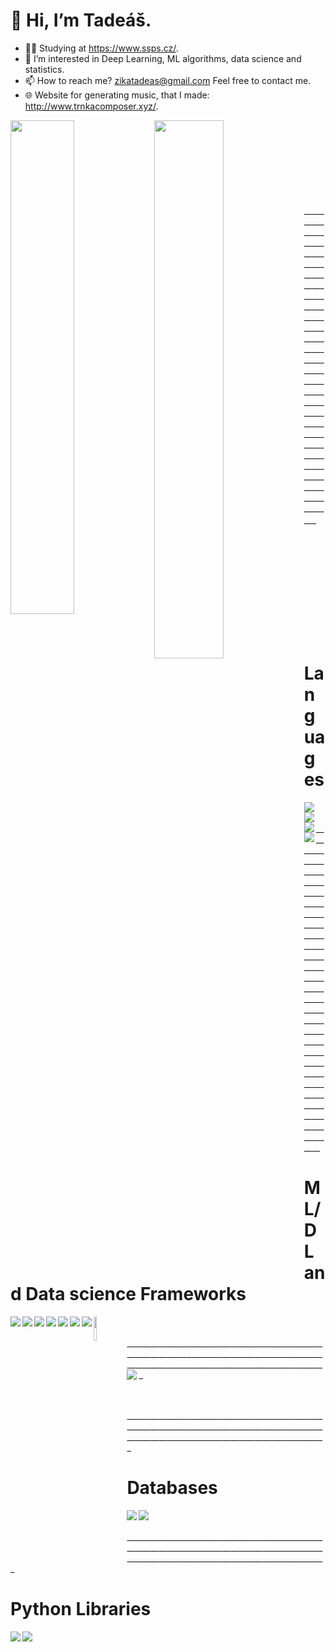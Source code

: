 # 👋 Hi, I’m Tadeáš.
- 🧑‍🎓 Studying at https://www.ssps.cz/.
- 👀 I’m interested in Deep Learning, ML algorithms, data science
and statistics.
- 📫 How to reach me? zikatadeas@gmail.com  Feel free to contact me.
- 🌐 Website for generating music, that I made: http://www.trnkacomposer.xyz/.

<!---
Ztadeas/Ztadeas is a ✨ special ✨ repository because its `README.md` (this file) appears on your GitHub profile.
You can click the Preview link to take a look at your changes.
--->
<img align="left" width="45%" src="https://github-readme-stats.vercel.app/api/?username=Ztadeas&show_icons=true&theme=radical&layout=compact" />

<img align="left" width="47%" src="https://github-readme-stats.vercel.app/api/top-langs/?username=Ztadeas&layout=compact"/>


\
\
\
\
\
\
\
\
\____________________________________________________________________________________________________________________________________________________ㅤㅤㅤㅤㅤㅤㅤㅤㅤㅤㅤㅤㅤㅤㅤㅤㅤㅤㅤ
# Languages

<img align="left" src="https://img.shields.io/badge/python-3670A0?style=for-the-badge&logo=python&logoColor=ffdd54" />
<img align="left" src="https://img.shields.io/badge/c%23-%23239120.svg?style=for-the-badge&logo=c-sharp&logoColor=white" />
<img align="left" src="https://img.shields.io/badge/html5-%23E34F26.svg?style=for-the-badge&logo=html5&logoColor=white" />
<img align="left" src="https://img.shields.io/badge/css3-%231572B6.svg?style=for-the-badge&logo=css3&logoColor=white" />



\
\
\____________________________________________________________________________________________________________________________________________________

# ML/DL and Data science Frameworks

<img align="left" src="https://img.shields.io/badge/Keras-%23D00000.svg?style=for-the-badge&logo=Keras&logoColor=white" />
<img align="left" src="https://img.shields.io/badge/Matplotlib-%23ffffff.svg?style=for-the-badge&logo=Matplotlib&logoColor=black" />
<img align="left" src="https://img.shields.io/badge/numpy-%23013243.svg?style=for-the-badge&logo=numpy&logoColor=white" />
<img align="left" src="https://img.shields.io/badge/pandas-%23150458.svg?style=for-the-badge&logo=pandas&logoColor=white" />
<img align="left" src="https://img.shields.io/badge/scikit--learn-%23F7931E.svg?style=for-the-badge&logo=scikit-learn&logoColor=white" />
<img align="left" src="https://img.shields.io/badge/SciPy-%230C55A5.svg?style=for-the-badge&logo=scipy&logoColor=%white" />
<img align="left" src="https://img.shields.io/badge/TensorFlow-%23FF6F00.svg?style=for-the-badge&logo=TensorFlow&logoColor=white" />
<img align="left" width="10%" src="https://raw.githubusercontent.com/librosa/librosa/main/docs/img/librosa_logo_text.svg" />



\
\
\____________________________________________________________________________________________________________________________________________________
<img align="left"  src="https://camo.githubusercontent.com/0af679e0f4bfdd38ebbf1065bfe04f8f4e23cafff24df48b9883bbbb9413ff08/687474703a2f2f726172652d746563686e6f6c6f676965732e636f6d2f77702d636f6e74656e742f75706c6f6164732f323031362f30322f726172655f696d6167655f6f6e6c792e706e67" />

\
\
\____________________________________________________________________________________________________________________________________________________

# Databases

<img align="left" src="https://img.shields.io/badge/mysql-%2300f.svg?style=for-the-badge&logo=mysql&logoColor=white" />
<img align="left" src="https://img.shields.io/badge/sqlite-%2307405e.svg?style=for-the-badge&logo=sqlite&logoColor=white" />

\
\
\____________________________________________________________________________________________________________________________________________________

# Python Libraries

<img align="left" src="https://img.shields.io/badge/flask-%23000.svg?style=for-the-badge&logo=flask&logoColor=white" />
<img align="left" src="https://img.shields.io/badge/flask-%23000.svg?style=for-the-badge&logo=flask&logoColor=white" />








